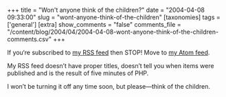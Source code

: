 +++
title = "Won't anyone think of the children?"
date = "2004-04-08 09:33:00"
slug = "wont-anyone-think-of-the-children"
[taxonomies]
tags = ['general']
[extra]
show_comments = "false"
comments_file = "/content/blog/2004/04/2004-04-08-wont-anyone-think-of-the-children-comments.csv"
+++

If you‘re subscribed to [my RSS feed](http://philwilson.org/rssify.php) then STOP! Move to [my Atom feed](http://pipthepixie.tripod.com/atom.xml).

My RSS feed doesn’t have proper titles, doesn’t tell you when items were published and is the result of five minutes of PHP.

I won’t be turning it off any time soon, but please—think of the children.
